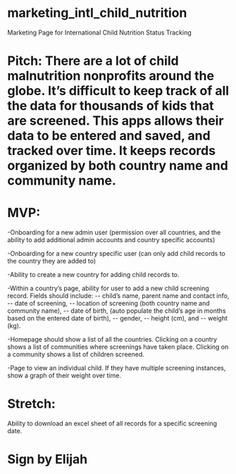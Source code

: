 # marketing_intl_child_nutrition
Marketing Page for International Child Nutrition Status Tracking

# Pitch: There are a lot of child malnutrition nonprofits around the globe. It’s difficult to keep track of all the data for thousands of kids that are screened. This apps allows their data to be entered and saved, and tracked over time. It keeps records organized by both country name and community name.  

# MVP: 
-Onboarding for a new admin user (permission over all countries, and the ability to add additional admin accounts and country specific accounts)

-Onboarding for a new country specific user (can only add child records to the country they are added to)

-Ability to create a new country for adding child records to. 

-Within a country’s page, ability for user to add a new child screening record. Fields should include: 
  -- child’s name, parent name and contact info, 
  -- date of screening, 
  -- location of screening (both country name and community name),
  -- date of birth, (auto populate the child’s age in months based on the entered date of birth), 
  -- gender, 
  -- height (cm), and 
  -- weight (kg). 

-Homepage should show a list of all the countries. Clicking on a country shows a list of communities where screenings have taken place. Clicking on a community shows a list of children screened. 

-Page to view an individual child. If they have multiple screening instances, show a graph of their weight over time. 

# Stretch: 
Ability to download an excel sheet of all records for a specific screening date. 

# Sign by Elijah